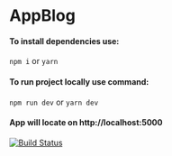 # AppBlog

#### To install dependencies use: 
`npm i` or `yarn`
#### To run project locally use command: 
`npm run dev` or `yarn dev`

#### App will locate on http://localhost:5000

[![Build Status](https://travis-ci.com/Fl0ydR0se/AppBlog.svg?branch=develop)](https://travis-ci.com/Fl0ydR0se/AppBlog)


